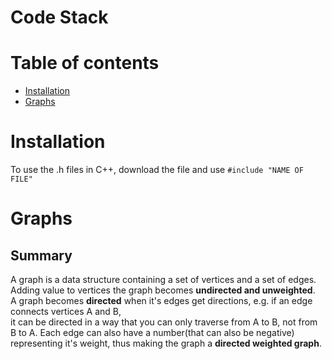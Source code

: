 # Code Stack 

# Table of contents
- [Installation](#installation)
- [Graphs](#graphs)

# Installation
To use the .h files in C++, download the file and use
  `#include "NAME OF FILE"`


# Graphs

## Summary
A graph is a data structure containing a set of vertices and a set of edges.<br>
Adding value to vertices the graph becomes **undirected and unweighted**.<br>
A graph becomes **directed** when it's edges get directions, e.g. if an edge connects vertices A and B,<br>
it can be directed in a way that you can only traverse from A to B, not from B to A.
Each edge can also have a number(that can also be negative) representing it's weight, thus making the graph a **directed weighted graph**.





